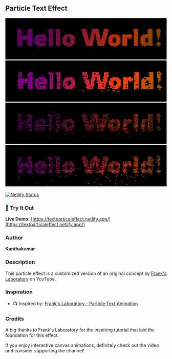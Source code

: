 ## Particle Text Effect

![Circle Particle Demo](./assets/images/demo-circles.png)  
![Square Particle Demo](./assets/images/demo-squares.png)  
![Star Particle Demo](./assets/images/demo-stars.png)  
![Triangle Particle Demo](./assets/images/demo-triangles.png)  
<!-- ![Circle Particle Demo](./assets/videos/particle-demo.gif) -->

[![Netlify Status](https://api.netlify.com/api/v1/badges/ef3c5966-d560-4e77-8983-96fc2447921f/deploy-status)](https://app.netlify.com/projects/textparticaleffect/deploys)

### 🔗 Try It Out  
**Live Demo:** [https://textparticaleffect.netlify.app/](https://textparticaleffect.netlify.app/)

### Author  
**Kanthakumar**

### Description  
This particle effect is a customized version of an original concept by [Frank's Laboratory](https://www.youtube.com/@Frankslaboratory) on YouTube.

### Inspiration  
- 📺 Inspired by: [Frank's Laboratory - Particle Text Animation](https://www.youtube.com/watch?v=2F2t1RJoGt8)

### Credits  
A big thanks to Frank's Laboratory for the inspiring tutorial that laid the foundation for this effect.

If you enjoy interactive canvas animations, definitely check out the video and consider supporting the channel!
